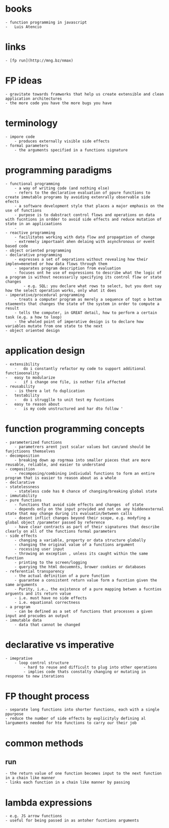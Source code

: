 # books 
	- function programming in javascript 
	- 	Luis Atencio

# links 
	- [fp run](http://mng.bz/nmax)


# FP ideas
	- gravitate towards framworks that help us create extensible and clean application architectures 
	- the more code you have the more bugs you have


# terminology 
	- impore code 
		- produces externally visible side effects
	- formal parameters 
		- the arguments specified in a functions signature


# programming paradigms
	- functional programming 
		- a way of writing code (and nothing else) 
		- refers to the declarative evaluation of ppure functions to create immutable programs by avoiding extenrally observable side efects
		- a software development style that places a major emphasis on the use of functions 
		- purpose is to dabstract control flows and operations on data with fucntions in ordder to avoid side effects and reduce mutation of state in an applicaations 
		- 
	- reactive programming 
		- facilitates working with data flow and propagation of change 
		- extremely importaant ahen delaing with asynchronous or event based code 
	- object oriented programming
	- declarative programming 
		- expresses a set of oeprations without revealing how their implen=meneted or how data flows through them 
		- separates program description from evaluation 
		- focuses ont he use of expressions to describe what the logic of a program is without necessarily specifying its control flow or state changes 
			- e.g. SQL: you declare what rows to select, but you dont say how the select operation works, only what it does
	- imperative/procedural programming 
		- treats a computer program as merely a sequence of topt o bottom staements that changes the state of the system in order to compute a result
		- tells the computer, in GREAT detail, how to perform a certain task (e.g. a how to loop) 
		- the wholed point of imperative design is to declare how variables mutate from one state to the next
	- object oriented design 


# application design 
	- extensibility 
		-	do i constantly refactor my code to support additional functiooonality 
	-	easy to modularize
		-	if i change one file, is nother file affected 
	- reusability 
		- is there a lot fo duplication 
	-	testability 
		-	do i strugglle to unit test my fucntions 
	-	easy to reason about 
		-	is my code unstructured and har dto follow '



# function programming concepts 
	- parameterized functions 
		- parametrers arent just scalar values but can/and should be funjctioons themselves
	- decomposition 
		- breaking down ap rogrmaa into smaller pieces that are more reusable, reliable, and easier to understand 
	- composition 
		- recomposing/combining indiviudal functions to form an entire program that is easier to reason about as a whole 
	- declarative 
	- statelessness 
		- stateless code has 0 chance of changing/breaking global state
	- immutability 
	- pure functions 
		- functions that avoid side effects and changes  of state 
		- depends only on the input provided and not on any hiddenexternal state that may change during its evaluatin/between calls 
		- doesnt inflict changes beyond their scope, e.g. modyfing a global object /parameter passed by reference
		- have clear contracts as part of their signatures that describe clearly on all of the functions formal parameters
	- side effects
		- changing a variable, property or data structure globally 
		- changing the original value of a functions argument 
		- rocessing user input 
		- throwing an exception , unless its caught within the same function 
		- printing to the screen/logging 
		- querying the html docuemnts, brower cookies or databases
	- referential transparency 
		- the actual definition of a pure function
		- guarantee a consistent return value form a fucntion given the same arguments 
		- Purity, i.e., the existence of a pure mapping betwen a fucntios arguents and its return value 
		- i.e. must have no side effects
		- i.e. equational correctness
	- a program 
		- can be defined as a set of functions that processes a given input and procudes an output 
	- immutable data 
		- data that cannot be changed 

# declarative vs imperative 
	- imeprative 
		- loop control structure 
			- hard to reuse and difficult to plug into other operations 
			- implies code thats constalty changing or mutating in response to new iterations 


# FP thought process 
	- separate long functions into shorter functions, each with a single ppurpose 
	- reduce the number of side effects by explicityly defining al larguments needed for hte functions to carry our their job 

# common methods 
## run 
	- the return value of one function becomes input to the next function in a chain like manner
	- links each function in a chain like manner by passing 
# lambda expressions
	- e.g. JS arrow functions 
	- useful for being passed in as antoher fucntions arguments 
